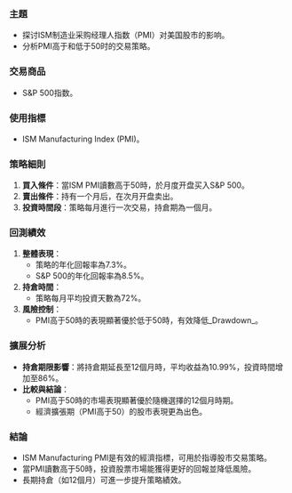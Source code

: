 ### 主題
- 探讨ISM制造业采购经理人指数（PMI）对美国股市的影响。
- 分析PMI高于和低于50时的交易策略。

### 交易商品
- S&P 500指数。

### 使用指標
- ISM Manufacturing Index (PMI)。

### 策略細則
1. **買入條件**：當ISM PMI讀數高于50時，於月度开盘买入S&P 500。
2. **賣出條件**：持有一个月后，在次月开盘卖出。
3. **投資時間段**：策略每月進行一次交易，持倉期為一個月。

### 回測績效
1. **整體表現**：
   - 策略的年化回報率為7.3%。
   - S&P 500的年化回報率為8.5%。
2. **持倉時間**：
   - 策略每月平均投資天數為72%。
3. **風險控制**：
   - PMI高于50時的表現顯著優於低于50時，有效降低_Drawdown_。

### 擴展分析
- **持倉期限影響**：將持倉期延長至12個月時，平均收益為10.99%，投資時間增加至86%。
- **比較與結論**：
  - PMI高于50時的市場表現顯著優於隨機選擇的12個月時期。
  - 經濟擴張期（PMI高于50）的股市表現更為出色。

### 結論
- ISM Manufacturing PMI是有效的經濟指標，可用於指導股市交易策略。
- 當PMI讀數高于50時，投資股票市場能獲得更好的回報並降低風險。
- 長期持倉（如12個月）可進一步提升策略績效。
